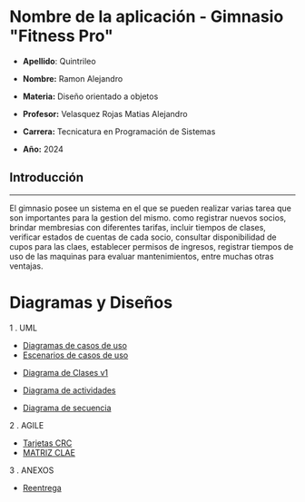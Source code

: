 # Nombre de la aplicación - Gimnasio "Fitness Pro"

* **Apellido**: Quintrileo  
* **Nombre:** Ramon Alejandro
* **Materia:** Diseño orientado a objetos 
* **Profesor:** Velasquez Rojas Matias Alejandro 
* **Carrera:** Tecnicatura en Programación de Sistemas  

* **Año:** 2024
## Introducción
---
El gimnasio posee un sistema en el que se pueden realizar varias tarea que son importantes para la gestion del mismo.
como registrar nuevos socios, brindar membresias con diferentes tarifas, incluir tiempos de clases, verificar estados de cuentas de cada socio, consultar disponibilidad de cupos para las claes, establecer permisos de ingresos, registrar tiempos de uso de las maquinas para evaluar mantenimientos, entre muchas otras ventajas.


# Diagramas y Diseños

1 . UML
 * [Diagramas de casos de uso](https://app.diagrams.net/#G1jpYGHku8cDvuKoZC3D00haeEgWquWFYM#%7B%22pageId%22%3A%22Iv0qC2GTRy8RHhDNhKyT%22%7) 
* [Escenarios de casos de uso](https://docs.google.com/spreadsheets/d/192H9Yvpkwe_c7NiCZGR55iYPsYdWZoYAg1mwBSeL5Bk/edit?gid=356940991#gid=356940991) 

+ [Diagrama de Clases v1](https://docs.google.com/document/d/1-RH6E0LbcjWQEpEaE-r0HnEL3woa_pj_aZgMEm5hMUw/edit)
+ [Diagrama de actividades](https://app.diagrams.net/#G15uMXl09iE1R4pxRDFL1XigwG48KfHjyT#%7B%22pageId%22%3A%2274e2e168-ea6b-b213-b513-2b3c1d86103e%22%7D)

+ [Diagrama de secuencia](https://app.diagrams.net/#G1bVPaC2PGdDgl6PmfTb_1LsipznLofP0c#%7B%22pageId%22%3A%222YBvvXClWsGukQMizWep%22%7D)

2 . AGILE 
* [Tarjetas CRC](https://docs.google.com/spreadsheets/d/1auk7-KZiNLy7jtgR65n8b-PqU09LWJnXkh7D0kfsT44/edit?gid=0#gid=0)
* [MATRIZ CLAE](https://docs.google.com/document/d/1jNEY9QufH5SA0y_Z6Rt5msfg8SYK6Q6Jm6G4KvuV2ZI/edit?tab=t.0 ) 

3 . ANEXOS
+ [Reentrega](https://docs.google.com/document/d/14MiL49Z0ZLd9j0WSlsAsss75ndZY8WiPw4AOMuvMdMc/edit )
 
